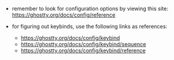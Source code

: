 - remember to look for configuration options by viewing this site: https://ghostty.org/docs/config/reference

- for figuring out keybinds, use the following links as references:
    - https://ghostty.org/docs/config/keybind
    - https://ghostty.org/docs/config/keybind/sequence
    - https://ghostty.org/docs/config/keybind/reference
